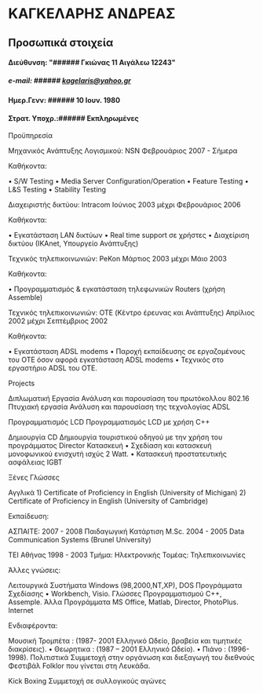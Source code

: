 #                                                    ΚΑΓΚΕΛΑΡΗΣ ΑΝΔΡΕΑΣ


## Προσωπικά στοιχεία 
#### Διεύθυνση: "###### Γκιώνας 11 Αιγάλεω 12243" 	
##### e-mail: ###### kagelaris@yahoo.gr
#### Ημερ.Γενν:	###### 10 Ιουν. 1980
#### Στρατ. Υποχρ.:###### Εκπληρωμένες


Προϋπηρεσία

Μηχανικός Ανάπτυξης Λογισμικού: NSN	Φεβρουάριος 2007 - Σήμερα

Καθήκοντα:

•	S/W Testing
•	Media Server Configuration/Operation
•	Feature Testing
•	L&S Testing
•	Stability Testing

Διαχειριστής δικτύου: Intracom	Ιούνιος 2003 μέχρι Φεβρουάριος 2006

Καθήκοντα:

•	Εγκατάσταση LAN δικτύων
•	Real time support σε χρήστες
•	Διαχείριση δικτύου (ΙΚΑnet, Υπουργείο Ανάπτυξης)

Τεχνικός τηλεπικοινωνιών: PeKon	Μάρτιος 2003 μέχρι Μάιο 2003

Καθήκοντα:

•	Προγραμματισμός & εγκατάσταση τηλεφωνικών Routers (χρήση Assemble)

Τεχνικός τηλεπικοινωνιών: OTE (Κέντρο έρευνας και Ανάπτυξης)	Απρίλιος 2002 μέχρι Σεπτέμβριος 2002

Καθήκοντα:

•	Εγκατάσταση ADSL modems
•	Παροχή εκπαίδευσης σε εργαζομένους του ΟΤΕ όσον αφορά εγκατάσταση ADSL modems 
•	Τεχνικός στο εργαστήριο ADSL του ΟΤΕ.





Projects

Διπλωματική Εργασία	Ανάλυση και παρουσίαση του πρωτόκολλου 802.16
Πτυχιακή εργασία	Ανάλυση και παρουσίαση της τεχνολογίας ADSL

Προγραμματισμός LCD	Προγραμματισμός LCD  με χρήση C++

Δημιουργία CD  	Δημιουργία τουριστικού οδηγού με την χρήση του προγράμματος Director
Κατασκευή 	•	Σχεδίαση και κατασκευή μονοφωνικού ενισχυτή ισχύς 2 Watt.
•	Κατασκευή προστατευτικής ασφάλειας IGBT

Ξένες Γλώσσες


Αγγλικά	1) Certificate of Proficiency in English (University of Michigan)
2) Certificate of Proficiency in English (University of Cambridge)


Εκπαίδευση:

ΑΣΠΑΙΤΕ: 2007 - 2008
	Παιδαγωγική Κατάρτιση
M.Sc.
2004 - 2005	Data Communication Systems (Brunel University)

ΤΕΙ Αθήνας
1998 - 2003	Τμήμα: Ηλεκτρονικής
Τομέας: Τηλεπικοινωνίες


Άλλες γνώσεις:
	

Λειτουργικά Συστήματα	Windows (98,2000,NT,XP), DOS
Προγράμματα Σχεδίασης
	•	Workbench, Visio.
Γλώσσες Προγραμματισμού	C++, Assemple.
Άλλα Προγράμματα 	MS Office, Matlab, Director, PhotoPlus.
Internet




	






Ενδιαφέροντα:


Μουσική	Τρομπέτα : (1987- 2001 Ελληνικό Ωδείο, βραβεία και τιμητικές   διακρίσεις). 
•	   Θεωρητικα : (1987 – 2001 Ελληνικό Ωδείο).
•	   Πιάνο : (1996-1998).
Πολιτιστικά	Συμμετοχή στην οργάνωση και διεξαγωγή του διεθνούς       Φεστιβάλ Folklor που γίνεται στη Λευκάδα. 

Kick Boxing	Συμμετοχή σε συλλογικούς αγώνες



